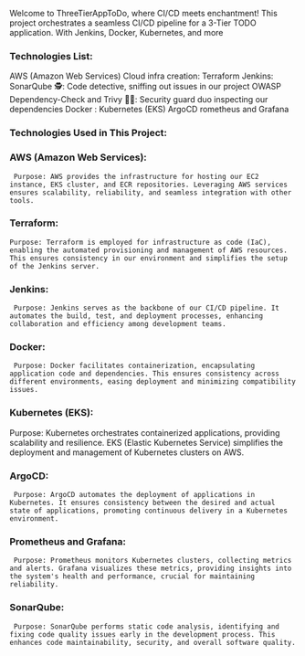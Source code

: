 
Welcome to ThreeTierAppToDo, where CI/CD meets enchantment! This project orchestrates a seamless CI/CD pipeline for a 3-Tier TODO application. With Jenkins, Docker, Kubernetes, and more

### Technologies List:

AWS (Amazon Web Services)
Cloud infra creation: Terraform
Jenkins:
SonarQube 🕵️: Code detective, sniffing out issues in our project
OWASP Dependency-Check and Trivy 🕵️‍♂️: Security guard duo inspecting our dependencies
Docker :
Kubernetes (EKS) 
ArgoCD 
rometheus and Grafana

### Technologies Used in This Project:

### AWS (Amazon Web Services):

``` Purpose: AWS provides the infrastructure for hosting our EC2 instance, EKS cluster, and ECR repositories. Leveraging AWS services ensures scalability, reliability, and seamless integration with other tools.```

### Terraform:

```Purpose: Terraform is employed for infrastructure as code (IaC), enabling the automated provisioning and management of AWS resources. This ensures consistency in our environment and simplifies the setup of the Jenkins server. ```

### Jenkins:

``` Purpose: Jenkins serves as the backbone of our CI/CD pipeline. It automates the build, test, and deployment processes, enhancing collaboration and efficiency among development teams.```

### Docker:

``` Purpose: Docker facilitates containerization, encapsulating application code and dependencies. This ensures consistency across different environments, easing deployment and minimizing compatibility issues.```

### Kubernetes (EKS):

Purpose: Kubernetes orchestrates containerized applications, providing scalability and resilience. EKS (Elastic Kubernetes Service) simplifies the deployment and management of Kubernetes clusters on AWS.

### ArgoCD:

``` Purpose: ArgoCD automates the deployment of applications in Kubernetes. It ensures consistency between the desired and actual state of applications, promoting continuous delivery in a Kubernetes environment.```

### Prometheus and Grafana:

``` Purpose: Prometheus monitors Kubernetes clusters, collecting metrics and alerts. Grafana visualizes these metrics, providing insights into the system's health and performance, crucial for maintaining reliability.```

### SonarQube:

``` Purpose: SonarQube performs static code analysis, identifying and fixing code quality issues early in the development process. This enhances code maintainability, security, and overall software quality.```
